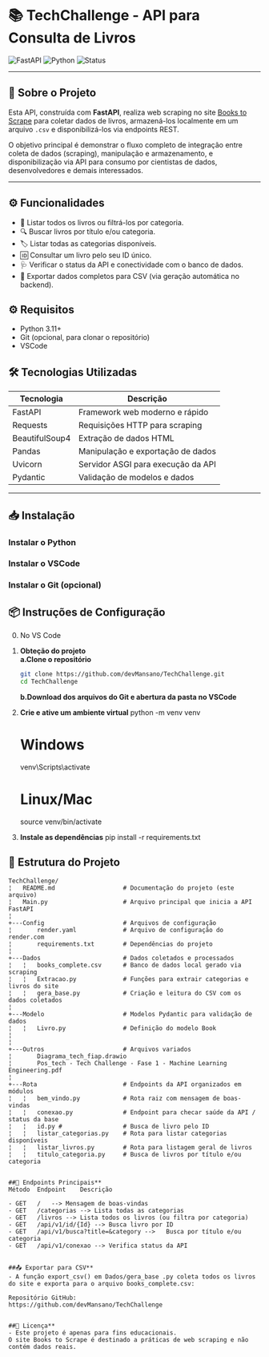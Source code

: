 # 📚 TechChallenge - API para Consulta de Livros

![FastAPI](https://img.shields.io/badge/FastAPI-v2.1.0-green)
![Python](https://img.shields.io/badge/Python-3.11-blue)
![Status](https://img.shields.io/badge/status-active-brightgreen)

---

## 🔎 Sobre o Projeto

Esta API, construída com **FastAPI**, realiza web scraping no site [Books to Scrape](http://books.toscrape.com/) para coletar dados de livros, armazená-los localmente em um arquivo `.csv` e disponibilizá-los via endpoints REST.

O objetivo principal é demonstrar o fluxo completo de integração entre coleta de dados (scraping), manipulação e armazenamento, e disponibilização via API para consumo por cientistas de dados, desenvolvedores e demais interessados.

---

## ⚙️ Funcionalidades

- 📖 Listar todos os livros ou filtrá-los por categoria.
- 🔍 Buscar livros por título e/ou categoria.
- 🏷️ Listar todas as categorias disponíveis.
- 🆔 Consultar um livro pelo seu ID único.
- 🩺 Verificar o status da API e conectividade com o banco de dados.
- 💾 Exportar dados completos para CSV (via geração automática no backend).

## ⚙️ Requisitos

- Python 3.11+
- Git (opcional, para clonar o repositório)
- VSCode

## 🛠 Tecnologias Utilizadas

| Tecnologia      | Descrição                              |
|-----------------|--------------------------------------|
| FastAPI         | Framework web moderno e rápido       |
| Requests        | Requisições HTTP para scraping       |
| BeautifulSoup4  | Extração de dados HTML                |
| Pandas          | Manipulação e exportação de dados    |
| Uvicorn         | Servidor ASGI para execução da API   |
| Pydantic        | Validação de modelos e dados         |


---

## 📥 Instalação

### Instalar o Python

### Instalar o VSCode

### Instalar o Git (opcional)


## 📦 Instruções de Configuração

0. No VS Code

1. **Obteção do projeto**    
    **a.Clone o repositório**
    ```bash
    git clone https://github.com/devMansano/TechChallenge.git
    cd TechChallenge
    ```
   **b.Download dos arquivos do Git e abertura da pasta no VSCode**
    

2. **Crie e ative um ambiente virtual**
    python -m venv venv
    # Windows
    venv\Scripts\activate
    # Linux/Mac
    source venv/bin/activate

3. **Instale as dependências**
pip install -r requirements.txt



## 📁 Estrutura do Projeto

```plaintext
TechChallenge/
¦   README.md                   # Documentação do projeto (este arquivo)
¦   Main.py                     # Arquivo principal que inicia a API FastAPI
¦       
+---Config                      # Arquivos de configuração
¦       render.yaml             # Arquivo de configuração do render.com
¦       requirements.txt        # Dependências do projeto
¦                 
+---Dados                       # Dados coletados e processados
¦   ¦   books_complete.csv      # Banco de dados local gerado via scraping
¦   ¦   Extracao.py             # Funções para extrair categorias e livros do site
¦   ¦   gera_base.py            # Criação e leitura do CSV com os dados coletados
¦   
+---Modelo                      # Modelos Pydantic para validação de dados
¦   ¦   Livro.py                # Definição do modelo Book
¦   
¦   
+---Outros                      # Arquivos variados
¦       Diagrama_tech_fiap.drawio
¦       Pos_tech - Tech Challenge - Fase 1 - Machine Learning Engineering.pdf
¦       
+---Rota                        # Endpoints da API organizados em módulos
¦   ¦   bem_vindo.py            # Rota raiz com mensagem de boas-vindas
¦   ¦   conexao.py              # Endpoint para checar saúde da API / status da base
¦   ¦   id.py #                 # Busca de livro pelo ID
¦   ¦   listar_categorias.py    # Rota para listar categorias disponíveis
¦   ¦   listar_livros.py        # Rota para listagem geral de livros
¦   ¦   titulo_categoria.py     # Busca de livros por título e/ou categoria


##📌 Endpoints Principais**
Método	Endpoint	Descrição

- GET	/	--> Mensagem de boas-vindas
- GET	/categorias	--> Lista todas as categorias
- GET	/livros -->	Lista todos os livros (ou filtra por categoria)
- GET	/api/v1/id/{Id} -->	Busca livro por ID
- GET	/api/v1/busca?title=&category -->	Busca por título e/ou categoria
- GET	/api/v1/conexao -->	Verifica status da API


##📤 Exportar para CSV**
- A função export_csv() em Dados/gera_base .py coleta todos os livros do site e exporta para o arquivo books_complete.csv:

Repositório GitHub:
https://github.com/devMansano/TechChallenge


##📄 Licença**
- Este projeto é apenas para fins educacionais.
O site Books to Scrape é destinado a práticas de web scraping e não contém dados reais.